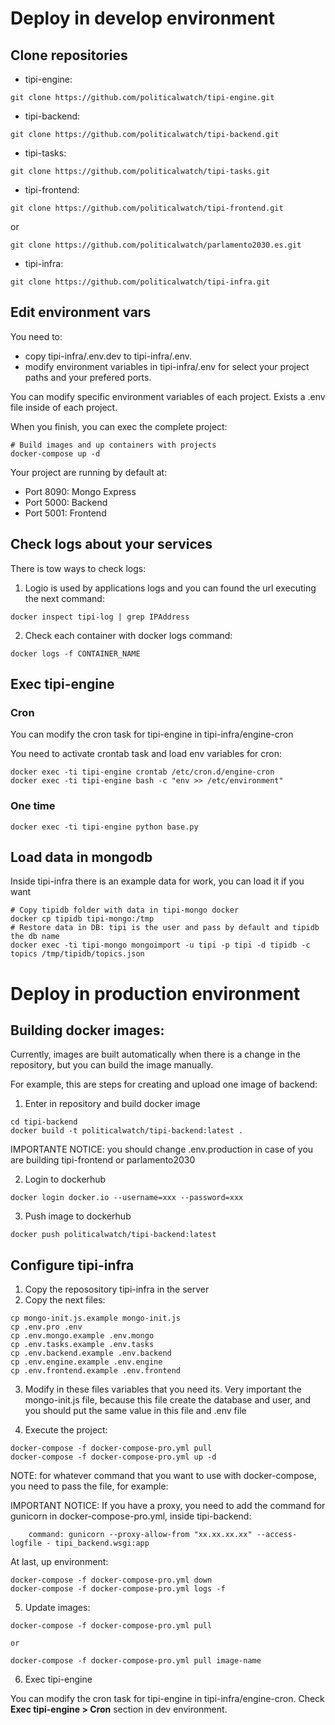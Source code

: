 # Deploy in develop environment

## Clone repositories

* tipi-engine:

```
git clone https://github.com/politicalwatch/tipi-engine.git
```

* tipi-backend:

```
git clone https://github.com/politicalwatch/tipi-backend.git
```

* tipi-tasks:

```
git clone https://github.com/politicalwatch/tipi-tasks.git
```

* tipi-frontend:

```
git clone https://github.com/politicalwatch/tipi-frontend.git
```

or

```
git clone https://github.com/politicalwatch/parlamento2030.es.git
```

* tipi-infra:

```
git clone https://github.com/politicalwatch/tipi-infra.git
```

## Edit environment vars

You need to:

- copy tipi-infra/.env.dev to tipi-infra/.env.
- modify environment variables in tipi-infra/.env for select your
project paths and your prefered ports.

You can modify specific environment variables of each project. Exists a .env
file inside of each project.

When you finish, you can exec the complete project:

```
# Build images and up containers with projects
docker-compose up -d
```

Your project are running by default at:

- Port 8090: Mongo Express
- Port 5000: Backend
- Port 5001: Frontend


## Check logs about your services

There is tow ways to check logs:

1. Logio is used by applications logs and you can found the url executing the next
command:

```
docker inspect tipi-log | grep IPAddress
```

2. Check each container with docker logs command:

```
docker logs -f CONTAINER_NAME
```

## Exec tipi-engine

### Cron

You can modify the cron task for tipi-engine in tipi-infra/engine-cron

You need to activate crontab task and load env variables for cron:

```
docker exec -ti tipi-engine crontab /etc/cron.d/engine-cron
docker exec -ti tipi-engine bash -c "env >> /etc/environment"
```

### One time

```
docker exec -ti tipi-engine python base.py
```

## Load data in mongodb

Inside tipi-infra there is an example data for work, you can load it if you want

```
# Copy tipidb folder with data in tipi-mongo docker
docker cp tipidb tipi-mongo:/tmp
# Restore data in DB: tipi is the user and pass by default and tipidb the db name
docker exec -ti tipi-mongo mongoimport -u tipi -p tipi -d tipidb -c topics /tmp/tipidb/topics.json
```


# Deploy in production environment

## Building docker images:

Currently, images are built automatically when there is a change in the
repository, but you can build the image manually.

For example, this are steps for creating and upload one image of backend:

1. Enter in repository and build docker image

```
cd tipi-backend
docker build -t politicalwatch/tipi-backend:latest .
```

IMPORTANTE NOTICE: you should change .env.production in case of you are building
tipi-frontend or parlamento2030

2. Login to dockerhub

```
docker login docker.io --username=xxx --password=xxx
```

3. Push image to dockerhub

```
docker push politicalwatch/tipi-backend:latest
```

## Configure tipi-infra

1. Copy the reposository tipi-infra in the server
2. Copy the next files:

```
cp mongo-init.js.example mongo-init.js
cp .env.pro .env
cp .env.mongo.example .env.mongo
cp .env.tasks.example .env.tasks
cp .env.backend.example .env.backend
cp .env.engine.example .env.engine
cp .env.frontend.example .env.frontend
```

3. Modify in these files variables that you need its. Very important the
   mongo-init.js file, because this file create the database and user, and you
   should put the same value in this file and .env file

4. Execute the project:

```
docker-compose -f docker-compose-pro.yml pull
docker-compose -f docker-compose-pro.yml up -d
```

NOTE: for whatever command that you want to use with docker-compose, you need to
pass the file, for example:

IMPORTANT NOTICE: If you have a proxy, you need to add the command for gunicorn
in docker-compose-pro.yml, inside tipi-backend:

```
    command: gunicorn --proxy-allow-from "xx.xx.xx.xx" --access-logfile - tipi_backend.wsgi:app
```

At last, up environment:

```
docker-compose -f docker-compose-pro.yml down
docker-compose -f docker-compose-pro.yml logs -f
```

5. Update images:

```
docker-compose -f docker-compose-pro.yml pull

or

docker-compose -f docker-compose-pro.yml pull image-name
```


6. Exec tipi-engine

You can modify the cron task for tipi-engine in tipi-infra/engine-cron. Check **Exec tipi-engine > Cron** section in dev environment.
